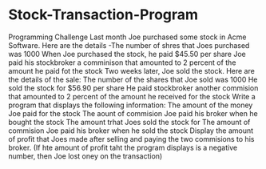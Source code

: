 # Stock-Transaction-Program
Programming Challenge
Last month Joe purchased some stock in Acme Software. Here are the details
-The number of shres that Joes purchased was 1000
When Joe purchased the stock, he paid $45.50 per share
Joe paid his stockbroker a comminison that amounted to 2 percent of the amount he paid fot the stock
Two weeks later, Joe sold the stock. Here are the details of the sale:
The number of the shares that Joe sold was 1000
He sold the stock for $56.90 per share
He paid stockbroker another commision that amounted to 2 percent of the amount he received for the stock
Write a program that displays the following information:
The amount of the money Joe paid for the stock
The  aount of commision Joe paid his broker when he bought the stock
The amount trhat Joes sold the stock for
The amount of commision Joe paid his broker when he sold the stock
Display the amount of profit that Joes made after selling and paying the two commisions to his broker.  (If hte amount of profit taht the program displays is a negative number, then Joe lost oney on the transaction)
